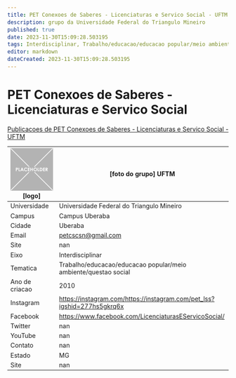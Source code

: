 ```yaml
---
title: PET Conexoes de Saberes - Licenciaturas e Servico Social - UFTM
description: grupo da Universidade Federal do Triangulo Mineiro
published: true
date: 2023-11-30T15:09:28.503195
tags: Interdisciplinar, Trabalho/educacao/educacao popular/meio ambiente/questao social
editor: markdown
dateCreated: 2023-11-30T15:09:28.503195
---
```


# PET Conexoes de Saberes - Licenciaturas e Servico Social

[Publicacoes de PET Conexoes de Saberes - Licenciaturas e Servico Social - UFTM](/atividade/77PETConexoesdeSaberesLicenciaturaseServicoSocialUFTM/feed.md)

| ![placeholder.png](/placeholder.png) [logo] | [foto do grupo] UFTM         |
| ------------------------------------------- | ------------------------------------------------- |
| Universidade                                | Universidade Federal do Triangulo Mineiro      |
| Campus                                      | Campus Uberaba            |
| Cidade                                      | Uberaba             |
| Email                                       | petcscsn@gmail.com             |
| Site                                        | nan              |
| Eixo                                        | Interdisciplinar              |
| Tematica                                    | Trabalho/educacao/educacao popular/meio ambiente/questao social          |
| Ano de criacao                              | 2010        |
| Instagram                                   | https://instagram.com/https://instagram.com/pet_lss?igshid=277hs5gkrq6x         |
| Facebook                                    | https://www.facebook.com/LicenciaturasEServicoSocial/          |
| Twitter                                     | nan           |
| YouTube                                     | nan           |
| Contato                                     | nan         |
| Estado                                      |  MG            |
| Site                                        | nan |

